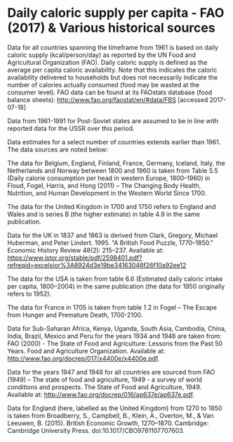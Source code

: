 # Daily caloric supply per capita -  FAO (2017) & Various historical sources

Data for all countries spanning the timeframe from 1961 is based on daily caloric supply (kcal/person/day) as reported by the UN Food and Agricultural Organization (FAO). Daily caloric supply is defined as the average per capita caloric availability. Note that this indicates the caloric availability delivered to households but does not necessarily indicate the number of calories actually consumed (food may be wasted at the consumer level). FAO data can be found at its FAOstats database (food balance sheets): http://www.fao.org/faostat/en/#data/FBS [accessed 2017-07-18]

Data from 1961-1991 for Post-Soviet states are assumed to be in line with reported data for the USSR over this period.

Data estimates for a select number of countries extends earlier than 1961. The data sources are noted below:

The data for Belgium, England, Finland, France, Germany, Iceland, Italy, the Netherlands and Norway between 1800 and 1960 is taken from Table 5.5 (Daily calorie consumption per head in western Europe, 1800–1960) in Floud, Fogel, Harris, and Hong (2011) – The Changing Body Health, Nutrition, and Human Development in the Western World Since 1700.

The data for the United Kingdom in 1700 and 1750 refers to England and Wales and is series B (the higher estimate) in table 4.9 in the same publication.

Data for the UK in 1837 and 1863 is derived from Clark, Gregory, Michael Huberman, and Peter Lindert. 1995. “A British Food Puzzle, 1770–1850.” Economic History Review 48(2): 215–237. Available at: https://www.jstor.org/stable/pdf/2598401.pdf?refreqid=excelsior%3A8924d3e19be34163046f26f10a92ee12

The data for the USA is taken from table 6.6 (Estimated daily caloric intake per capita, 1800–2004) in the same publication (the data for 1950 originally refers to 1952).

The data for France in 1705 is taken from table 1.2 in Fogel – The Escape from Hunger and Premature Death, 1700-2100.

Data for Sub-Saharan Africa, Kenya, Uganda, South Asia, Cambodia, China, India, Brazil, Mexico and Peru for the years 1934 and 1946 are taken from: FAO (2000) - The State of Food and Agriculture: Lessons from the Past 50 Years. Food and Agriculture Organization. Available at: http://www.fao.org/docrep/017/x4400e/x4400e.pdf.

Data for the years 1947 and 1948 for all countries are sourced from FAO (1949) – The state of food and agriculture, 1949 - a survey of world conditions and prospects. The State of Food and Agriculture, 1949. Available at: http://www.fao.org/docrep/016/ap637e/ap637e.pdf.

Data for England (here, labelled as the United Kingdom) from 1270 to 1850 is taken from Broadberry, S., Campbell, B., Klein, A., Overton, M., & Van Leeuwen, B. (2015). British Economic Growth, 1270–1870. Cambridge: Cambridge University Press. doi:10.1017/CBO9781107707603.